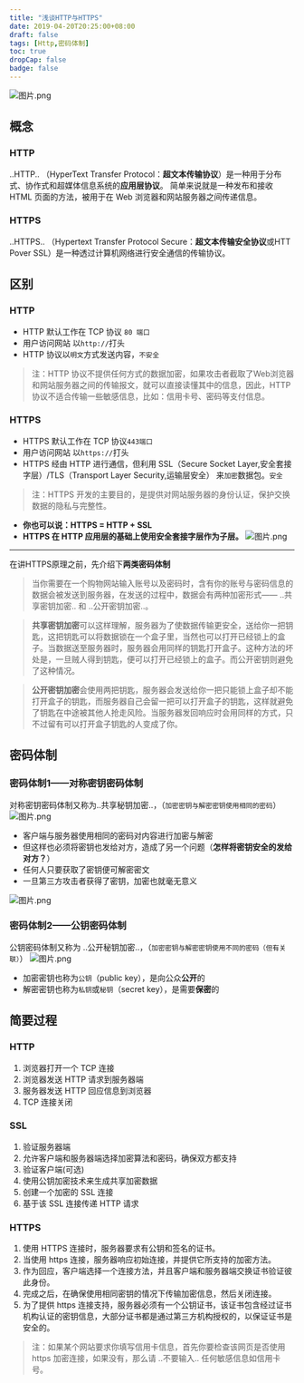 ```yaml
---
title: "浅谈HTTP与HTTPS"
date: 2019-04-20T20:25:00+08:00
draft: false
tags: [Http,密码体制]  
toc: true
dropCap: false
badge: false
---
```


![图片.png](https://zccon.oss-cn-beijing.aliyuncs.com/Hugo/images/tech/2019/04/HttpAndHttps.png  "HTTP与HTTPS")

## 概念

### HTTP

..HTTP.. （HyperText Transfer Protocol：**超文本传输协议**）是一种用于分布式、协作式和超媒体信息系统的**应用层协议**。
 简单来说就是一种发布和接收 HTML 页面的方法，被用于在 Web 浏览器和网站服务器之间传递信息。

### HTTPS

..HTTPS.. （Hypertext Transfer Protocol Secure：**超文本传输安全协议**或HTT Pover SSL）是一种透过计算机网络进行安全通信的传输协议。

## 区别

### HTTP

- HTTP 默认工作在 TCP 协议 `80 端口`
- 用户访问网站 以`http://`打头
- HTTP 协议以`明文`方式发送内容，`不安全`

>注：HTTP 协议不提供任何方式的数据加密，如果攻击者截取了Web浏览器和网站服务器之间的传输报文，就可以直接读懂其中的信息，因此，HTTP协议不适合传输一些敏感信息，比如：信用卡号、密码等支付信息。

### HTTPS

- HTTPS 默认工作在 TCP 协议`443端口`
- 用户访问网站 以`https://`打头
- HTTPS 经由 HTTP 进行通信，但利用 SSL（Secure Socket Layer,安全套接字层）/TLS（Transport Layer Security,运输层安全） 来`加密`数据包。`安全`

>注：HTTPS 开发的主要目的，是提供对网站服务器的身份认证，保护交换数据的隐私与完整性。


- **你也可以说：HTTPS = HTTP + SSL**
- **HTTPS 在 HTTP 应用层的基础上使用安全套接字层作为子层。**
![图片.png](https://zccon.oss-cn-beijing.aliyuncs.com/Hugo/images/tech/2019/04/HttpAndHttps2.png "HTTP与HTTPS的结构")

---

在讲HTTPS原理之前，先介绍下**两类密码体制**

>当你需要在一个购物网站输入账号以及密码时，含有你的账号与密码信息的数据会被发送到服务器，在发送的过程中，数据会有两种加密形式—— ..共享密钥加密.. 和 ..公开密钥加密..。

>**共享密钥加密**可以这样理解，服务器为了使数据传输更安全，送给你一把钥匙，这把钥匙可以将数据锁在一个盒子里，当然也可以打开已经锁上的盒子。当数据送至服务器时，服务器会用同样的钥匙打开盒子。这种方法的坏处是，一旦贼人得到钥匙，便可以打开已经锁上的盒子。而公开密钥则避免了这种情况。

>**公开密钥加密**会使用两把钥匙，服务器会发送给你一把只能锁上盒子却不能打开盒子的钥匙，而服务器自己会留一把可以打开盒子的钥匙，这样就避免了钥匙在中途被其他人抢走风险。当服务器发回响应时会用同样的方式，只不过留有可以打开盒子钥匙的人变成了你。

## 密码体制

### 密码体制1——对称密钥密码体制

对称密钥密码体制又称为..共享秘钥加密..，（`加密密钥与解密密钥使用相同的密码`）
![图片.png](https://zccon.oss-cn-beijing.aliyuncs.com/Hugo/images/tech/2019/04/HttpAndHttps3.png "共享秘钥加密")

- 客户端与服务器使用相同的密码对内容进行加密与解密
- 但这样也必须将密钥也发给对方，造成了另一个问题（**怎样将密钥安全的发给对方？**）
- 任何人只要获取了密钥便可解密密文
- 一旦第三方攻击者获得了密钥，加密也就毫无意义

![图片.png](https://zccon.oss-cn-beijing.aliyuncs.com/Hugo/images/tech/2019/04/HttpAndHttps4.png "危害")

### 密码体制2——公钥密码体制

公钥密码体制又称为 ..公开秘钥加密..，（`加密密钥与解密密钥使用不同的密码（但有关联）`）
![图片.png](https://zccon.oss-cn-beijing.aliyuncs.com/Hugo/images/tech/2019/04/HttpAndHttps5.png "公开秘钥加密")

- 加密密钥也称为```公钥```（public key），是向公众**公开**的
- 解密密钥也称为```私钥```或```秘钥```（secret key），是需要**保密**的

## 简要过程

### HTTP

1. 浏览器打开一个 TCP 连接
2. 浏览器发送 HTTP 请求到服务器端
3. 服务器发送 HTTP 回应信息到浏览器
4. TCP 连接关闭

### SSL

1. 验证服务器端
2. 允许客户端和服务器端选择加密算法和密码，确保双方都支持
3. 验证客户端(可选)
4. 使用公钥加密技术来生成共享加密数据
5. 创建一个加密的 SSL 连接
6. 基于该 SSL 连接传递 HTTP 请求

### HTTPS

1. 使用 HTTPS 连接时，服务器要求有公钥和签名的证书。
2. 当使用 https 连接，服务器响应初始连接，并提供它所支持的加密方法。
3. 作为回应，客户端选择一个连接方法，并且客户端和服务器端交换证书验证彼此身份。
4. 完成之后，在确保使用相同密钥的情况下传输加密信息，然后关闭连接。
5. 为了提供 https 连接支持，服务器必须有一个公钥证书，该证书包含经过证书机构认证的密钥信息，大部分证书都是通过第三方机构授权的，以保证证书是安全的。

>注：如果某个网站要求你填写信用卡信息，首先你要检查该网页是否使用 https 加密连接，如果没有，那么请 ..不要输入.. 任何敏感信息如信用卡号。